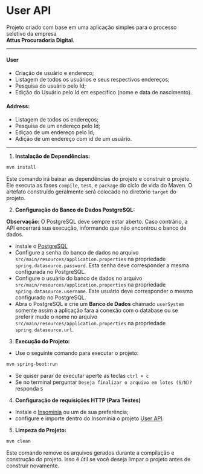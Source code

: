 # User API 
Projeto criado com base em uma aplicação simples para o processo seletivo da empresa<br>
**Attus Procuradoria Digital**.

---

#### User
- Criação de usuário e endereço;
- Listagem de todos os usuários e seus respectivos endereços;
- Pesquisa do usuário pelo Id;
- Edição do Usuário pelo Id em específico (nome e data de nascimento).

#### Address:
- Listagem de todos os endereços;
- Pesquisa de um endereço pelo Id;
- Ediçao de um endereço pelo Id;
- Adição de um endereço com id de um usuário.

---
1. **Instalação de Dependências:**

```bash
mvn install
```
Este comando irá baixar as dependências do projeto e construir o projeto. Ele executa as fases `compile`, `test`, e `package` do ciclo de vida do Maven. O artefato construído geralmente será colocado no diretório `target` do projeto.

2. **Configuração do Banco de Dados PostgreSQL:**
 
**Observação:**
O PostgreSQL deve sempre estar aberto. Caso contrário, a API encerrará sua execução, informando que não encontrou o banco de dados.

- Instale o [PostgreSQL](https://www.postgresql.org/download/)
- Configure a senha do banco de dados no arquivo `src/main/resources/application.properties` na propriedade `spring.datasource.password`. Esta senha deve corresponder a mesma configurada no PostgreSQL.
- Configure o usuário do banco de dados no arquivo `src/main/resources/application.properties` na propriedade `spring.datasource.username`. Este usuário deve corresponder o mesmo configurado no PostgreSQL.
- Abra o PostgreSQL e crie um **Banco de Dados** chamado `userSystem` somente assim a aplicação fara a conexão com o database ou se preferir mude o nome no arquivo `src/main/resources/application.properties` na propriedade `spring.datasource.url`.


3. **Execução do Projeto:**

- Use o seguinte comando para executar o projeto:

```bash
mvn spring-boot:run
```

- Se quiser parar de executar aperte as teclas ```ctrl + c```
- Se no terminal perguntar ``Deseja finalizar o arquivo em lotes (S/N)?`` responda ``S``

4. **Configuração de requisições HTTP (Para Testes)**

- Instale o [Insominia](https://insomnia.rest/) ou um de sua preferência;
- configure e importe dentro do Insominia o projeto [User API](https://drive.google.com/drive/folders/1-7chJvRbEn4hRji5RVLdQBWtbgjZep0G?usp=sharing).

5. **Limpeza do Projeto:**

```bash
mvn clean
```

Este comando remove os arquivos gerados durante a compilação e construção do projeto. Isso é útil se você deseja limpar o projeto antes de construir novamente.
